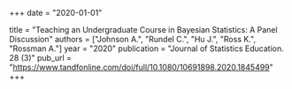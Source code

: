 +++
date = "2020-01-01"

title = "Teaching an Undergraduate Course in Bayesian Statistics: A Panel Discussion"
authors = ["Johnson A.", "Rundel C.", "Hu J.", "Ross K.", "Rossman A."]
year = "2020"
publication = "Journal of Statistics Education. 28 (3)"
pub_url = "https://www.tandfonline.com/doi/full/10.1080/10691898.2020.1845499"
+++
